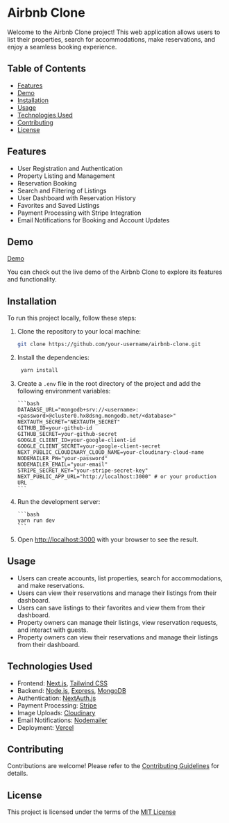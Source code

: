 # Airbnb Clone

Welcome to the Airbnb Clone project! This web application allows users to list their properties, search for accommodations, make reservations, and enjoy a seamless booking experience.

## Table of Contents

- [Features](#features)
- [Demo](#demo)
- [Installation](#installation)
- [Usage](#usage)
- [Technologies Used](#technologies-used)
- [Contributing](#contributing)
- [License](#license)

## Features

- User Registration and Authentication
- Property Listing and Management
- Reservation Booking
- Search and Filtering of Listings
- User Dashboard with Reservation History
- Favorites and Saved Listings
- Payment Processing with Stripe Integration
- Email Notifications for Booking and Account Updates

## Demo
[Demo](https://github.com/Luciferxgkp/airbnb-clone/assets/76958987/70d8b8a4-5065-4e72-8eac-c5a3eeffce89)

You can check out the live demo of the Airbnb Clone to explore its features and functionality.

## Installation

To run this project locally, follow these steps:

1.  Clone the repository to your local machine:

    ```bash
    git clone https://github.com/your-username/airbnb-clone.git
    ```

2.  Install the dependencies:

    ```bash
     yarn install
    ```

3.  Create a `.env` file in the root directory of the project and add the following environment variables:

        ```bash
        DATABASE_URL="mongodb+srv://<username>:<password>@cluster0.hx8dsng.mongodb.net/<database>"
        NEXTAUTH_SECRET="NEXTAUTH_SECRET"
        GITHUB_ID=your-github-id
        GITHUB_SECRET=your-github-secret
        GOOGLE_CLIENT_ID=your-google-client-id
        GOOGLE_CLIENT_SECRET=your-google-client-secret
        NEXT_PUBLIC_CLOUDINARY_CLOUD_NAME=your-cloudinary-cloud-name
        NODEMAILER_PW="your-password"
        NODEMAILER_EMAIL="your-email"
        STRIPE_SECRET_KEY="your-stripe-secret-key"
        NEXT_PUBLIC_APP_URL="http://localhost:3000" # or your production URL
        ```

4.  Run the development server:

        ```bash
        yarn run dev
        ```

5.  Open [http://localhost:3000](http://localhost:3000) with your browser to see the result.

## Usage

- Users can create accounts, list properties, search for accommodations, and make reservations.
- Users can view their reservations and manage their listings from their dashboard.
- Users can save listings to their favorites and view them from their dashboard.
- Property owners can manage their listings, view reservation requests, and interact with guests.
- Property owners can view their reservations and manage their listings from their dashboard.

## Technologies Used

- Frontend: [Next.js](https://nextjs.org/), [Tailwind CSS](https://tailwindcss.com/)
- Backend: [Node.js](https://nodejs.org/en/), [Express](https://expressjs.com/), [MongoDB](https://www.mongodb.com/)
- Authentication: [NextAuth.js](https://next-auth.js.org/)
- Payment Processing: [Stripe](https://stripe.com/)
- Image Uploads: [Cloudinary](https://cloudinary.com/)
- Email Notifications: [Nodemailer](https://nodemailer.com/about/)
- Deployment: [Vercel](https://vercel.com/)

## Contributing

Contributions are welcome! Please refer to the [Contributing Guidelines](CONTRIBUTING.md) for details.

## License

This project is licensed under the terms of the [MIT License](LICENSE)
